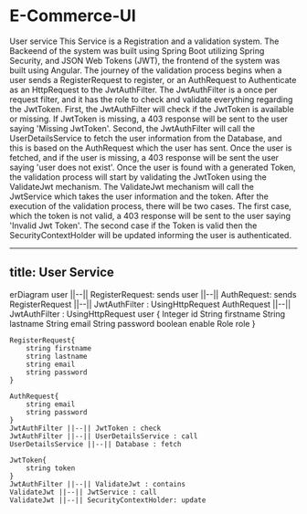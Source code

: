 # E-Commerce-UI
User service
This Service is a Registration and a validation system. The Backeend of the system was built using Spring Boot utilizing  Spring Security, and JSON Web Tokens (JWT), the frontend of the system was built using Angular.
The journey of the validation process begins when a user sends a RegisterRequest to register, or an AuthRequest to Authenticate as an HttpRequest to the JwtAuthFilter. The JwtAuthFilter is a once per request filter, and it has the role to check and validate everything regarding the JwtToken.
 First, the JwtAuthFilter will check if the JwtToken is available or missing. If JwtToken is missing, a 403 response will be sent to the user saying 'Missing JwtToken'.
Second, the JwtAuthFilter will call the UserDetailsService to fetch the user information from the Database, and this is based on the AuthRequest which the user has sent. Once the user is fetched, and if the user is missing, a 403 response will be sent the user saying 'user does not exist'.
Once the user is found with a generated Token, the validation process will start by validating the JwtToken using the ValidateJwt mechanism. The ValidateJwt mechanism will call the JwtService which takes the user information and the token. After the execution of the validation process, there will be two cases.
 The first case, which the token is not valid, a 403 response will be sent to the user saying 'Invalid Jwt Token'. The second case if the Token is valid then the SecurityContextHolder will be updated informing the user is authenticated.


---
title: User Service
---
erDiagram
    user ||--|| RegisterRequest: sends
    user ||--|| AuthRequest: sends
    RegisterRequest ||--|| JwtAuthFilter : UsingHttpRequest
    AuthRequest ||--|| JwtAuthFilter : UsingHttpRequest
    user {
        Integer id
        String firstname
        String lastname
        String email
        String password
        boolean enable
        Role role
    }

    RegisterRequest{
        string firstname
        string lastname
        string email
        string password
    }

    AuthRequest{
        string email
        string password
    }
    JwtAuthFilter ||--|| JwtToken : check
    JwtAuthFilter ||--|| UserDetailsService : call
    UserDetailsService ||--|| Database : fetch 

    JwtToken{
        string token
    }
    JwtAuthFilter ||--|| ValidateJwt : contains
    ValidateJwt ||--|| JwtService : call
    ValidateJwt ||--|| SecurityContextHolder: update
